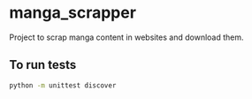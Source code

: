 # manga_scrapper
Project to scrap manga content in websites and download them.

## To run tests

```bash
python -m unittest discover
```